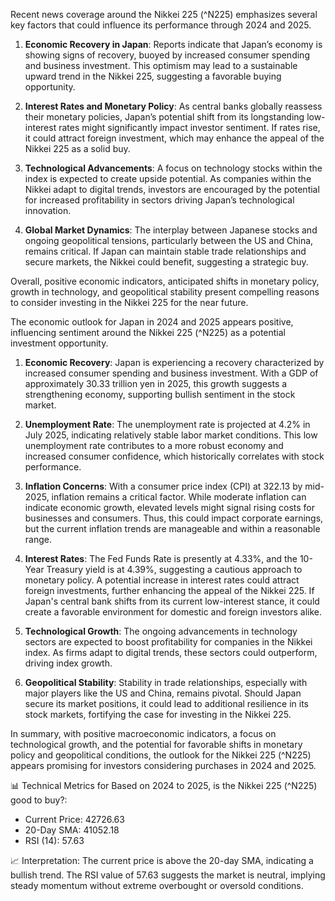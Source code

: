 Recent news coverage around the Nikkei 225 (^N225) emphasizes several key factors that could influence its performance through 2024 and 2025.

1. **Economic Recovery in Japan**: Reports indicate that Japan’s economy is showing signs of recovery, buoyed by increased consumer spending and business investment. This optimism may lead to a sustainable upward trend in the Nikkei 225, suggesting a favorable buying opportunity.

2. **Interest Rates and Monetary Policy**: As central banks globally reassess their monetary policies, Japan’s potential shift from its longstanding low-interest rates might significantly impact investor sentiment. If rates rise, it could attract foreign investment, which may enhance the appeal of the Nikkei 225 as a solid buy.

3. **Technological Advancements**: A focus on technology stocks within the index is expected to create upside potential. As companies within the Nikkei adapt to digital trends, investors are encouraged by the potential for increased profitability in sectors driving Japan’s technological innovation.

4. **Global Market Dynamics**: The interplay between Japanese stocks and ongoing geopolitical tensions, particularly between the US and China, remains critical. If Japan can maintain stable trade relationships and secure markets, the Nikkei could benefit, suggesting a strategic buy.

Overall, positive economic indicators, anticipated shifts in monetary policy, growth in technology, and geopolitical stability present compelling reasons to consider investing in the Nikkei 225 for the near future.

The economic outlook for Japan in 2024 and 2025 appears positive, influencing sentiment around the Nikkei 225 (^N225) as a potential investment opportunity.

1. **Economic Recovery**: Japan is experiencing a recovery characterized by increased consumer spending and business investment. With a GDP of approximately 30.33 trillion yen in 2025, this growth suggests a strengthening economy, supporting bullish sentiment in the stock market.

2. **Unemployment Rate**: The unemployment rate is projected at 4.2% in July 2025, indicating relatively stable labor market conditions. This low unemployment rate contributes to a more robust economy and increased consumer confidence, which historically correlates with stock performance.

3. **Inflation Concerns**: With a consumer price index (CPI) at 322.13 by mid-2025, inflation remains a critical factor. While moderate inflation can indicate economic growth, elevated levels might signal rising costs for businesses and consumers. Thus, this could impact corporate earnings, but the current inflation trends are manageable and within a reasonable range.

4. **Interest Rates**: The Fed Funds Rate is presently at 4.33%, and the 10-Year Treasury yield is at 4.39%, suggesting a cautious approach to monetary policy. A potential increase in interest rates could attract foreign investments, further enhancing the appeal of the Nikkei 225. If Japan's central bank shifts from its current low-interest stance, it could create a favorable environment for domestic and foreign investors alike.

5. **Technological Growth**: The ongoing advancements in technology sectors are expected to boost profitability for companies in the Nikkei index. As firms adapt to digital trends, these sectors could outperform, driving index growth.

6. **Geopolitical Stability**: Stability in trade relationships, especially with major players like the US and China, remains pivotal. Should Japan secure its market positions, it could lead to additional resilience in its stock markets, fortifying the case for investing in the Nikkei 225.

In summary, with positive macroeconomic indicators, a focus on technological growth, and the potential for favorable shifts in monetary policy and geopolitical conditions, the outlook for the Nikkei 225 (^N225) appears promising for investors considering purchases in 2024 and 2025.

📊 Technical Metrics for Based on 2024 to 2025, is the Nikkei 225 (^N225) good to buy?: 
- Current Price: 42726.63 
- 20-Day SMA: 41052.18 
- RSI (14): 57.63

📈 Interpretation: The current price is above the 20-day SMA, indicating a bullish trend. The RSI value of 57.63 suggests the market is neutral, implying steady momentum without extreme overbought or oversold conditions.

